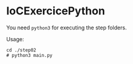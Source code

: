 # IoCExercicePython

You need `python3` for executing the step folders.

Usage:

```
cd ./step02
# python3 main.py
```